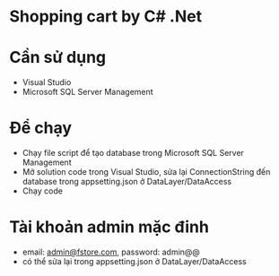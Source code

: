 # Shopping cart by C# .Net

# Cần sử dụng
- Visual Studio
- Microsoft SQL Server Management

# Để chạy 
- Chạy file script để tạo database trong Microsoft SQL Server Management
- Mở solution code trong Visual Studio, sửa lại ConnectionString đến database trong appsetting.json ở DataLayer/DataAccess
- Chạy code

# Tài khoản admin mặc đinh
- email: admin@fstore.com, password: admin@@
- có thể sửa lại trong appsetting.json ở DataLayer/DataAccess
